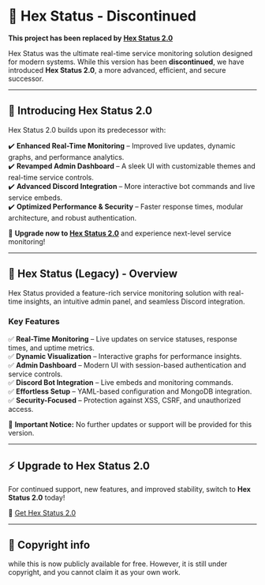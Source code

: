 # 📢 Hex Status - Discontinued

**This project has been replaced by [Hex Status 2.0](https://hexarion.net/products/Hex-Status-20)**

Hex Status was the ultimate real-time service monitoring solution designed for modern systems. While this version has been **discontinued**, we have introduced **Hex Status 2.0**, a more advanced, efficient, and secure successor.

---

## 🚀 Introducing Hex Status 2.0
Hex Status 2.0 builds upon its predecessor with:

✔️ **Enhanced Real-Time Monitoring** – Improved live updates, dynamic graphs, and performance analytics.  
✔️ **Revamped Admin Dashboard** – A sleek UI with customizable themes and real-time service controls.  
✔️ **Advanced Discord Integration** – More interactive bot commands and live service embeds.  
✔️ **Optimized Performance & Security** – Faster response times, modular architecture, and robust authentication.  

🔗 **Upgrade now to [Hex Status 2.0](https://hexarion.net/products/Hex-Status-20)** and experience next-level service monitoring!

---

## 🔴 Hex Status (Legacy) - Overview
Hex Status provided a feature-rich service monitoring solution with real-time insights, an intuitive admin panel, and seamless Discord integration.

### Key Features
✅ **Real-Time Monitoring** – Live updates on service statuses, response times, and uptime metrics.  
✅ **Dynamic Visualization** – Interactive graphs for performance insights.  
✅ **Admin Dashboard** – Modern UI with session-based authentication and service controls.  
✅ **Discord Bot Integration** – Live embeds and monitoring commands.  
✅ **Effortless Setup** – YAML-based configuration and MongoDB integration.  
✅ **Security-Focused** – Protection against XSS, CSRF, and unauthorized access.  

🔔 **Important Notice:** No further updates or support will be provided for this version.

---

## ⚡ Upgrade to Hex Status 2.0
For continued support, new features, and improved stability, switch to **Hex Status 2.0** today!

🔗 [Get Hex Status 2.0](https://hexarion.net/products/Hex-Status-20)

---

## 📢 Copyright info
while this is now publicly available for free. However, it is still under copyright, and you cannot claim it as your own work.
